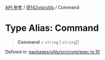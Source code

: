 [API 参考](../../../index.md) / [@142vip/utils](../index.md) / Command

# Type Alias: Command

> **Command** = `string` \| `string`[]

Defined in: [packages/utils/src/core/exec.ts:10](https://github.com/142vip/core-x/blob/15d5bc9ef4bece78c0e60bdf074a2d245f625100/packages/utils/src/core/exec.ts#L10)
